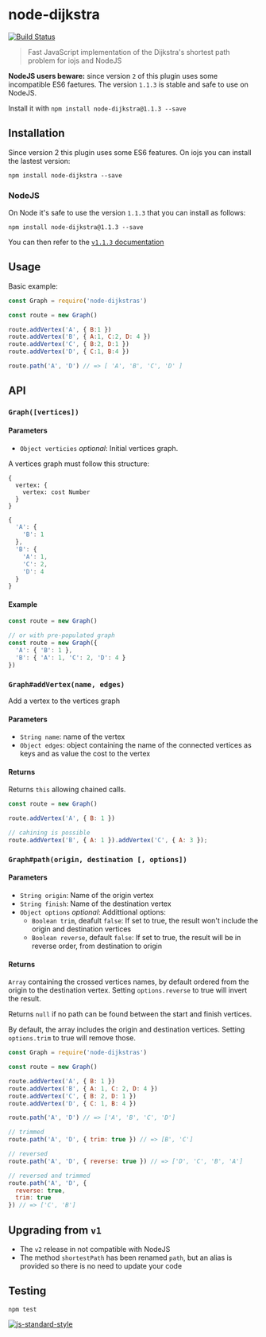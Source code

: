 # node-dijkstra

[![Build Status](https://travis-ci.org/albertorestifo/node-dijkstra.svg?branch=harmony)](https://travis-ci.org/albertorestifo/node-dijkstra)

> Fast JavaScript implementation of the  Dijkstra's shortest path problem for iojs and NodeJS

**NodeJS users beware:** since version `2` of this plugin uses some incompatible ES6 faetures. The version `1.1.3` is stable and safe to use on NodeJS.

Install it with `npm install node-dijkstra@1.1.3 --save`

## Installation

Since version 2 this plugin uses some ES6 features. On iojs you can install the lastest version:

```shell
npm install node-dijkstra --save
```

### NodeJS 

On Node it's safe to use the version `1.1.3` that you can install as follows:

```shell
npm install node-dijkstra@1.1.3 --save
```

You can then refer to the [`v1.1.3` documentation](https://github.com/albertorestifo/node-dijkstra/blob/v1.1.3/README.md#api)

## Usage

Basic example:

```js
const Graph = require('node-dijkstras')

const route = new Graph()

route.addVertex('A', { B:1 })
route.addVertex('B', { A:1, C:2, D: 4 })
route.addVertex('C', { B:2, D:1 })
route.addVertex('D', { C:1, B:4 })

route.path('A', 'D') // => [ 'A', 'B', 'C', 'D' ]
```

## API

### `Graph([vertices])`

#### Parameters

- `Object verticies` _optional_: Initial vertices graph.

A vertices graph must follow this structure:

```
{
  vertex: {
    vertex: cost Number
  }
}
```

```js
{
  'A': {
    'B': 1
  },
  'B': {
    'A': 1,
    'C': 2,
    'D': 4
  }
}
```

#### Example

```js
const route = new Graph()

// or with pre-populated graph
const route = new Graph({
  'A': { 'B': 1 },
  'B': { 'A': 1, 'C': 2, 'D': 4 }
})
```



### `Graph#addVertex(name, edges)`

Add a vertex to the vertices graph

#### Parameters

- `String name`: name of the vertex
- `Object edges`: object containing the name of the connected vertices as keys and as value the cost to the vertex

#### Returns

Returns `this` allowing chained calls.

```js
const route = new Graph()

route.addVertex('A', { B: 1 })

// cahining is possible
route.addVertex('B', { A: 1 }).addVertex('C', { A: 3 });
```



### `Graph#path(origin, destination [, options])`

#### Parameters

- `String origin`: Name of the origin vertex
- `String finish`: Name of the destination vertex
- `Object options` _optional_: Addittional options:
  - `Boolean trim`, deafult `false`: If set to true, the result won't include the origin and destination vertices
  - `Boolean reverse`, default `false`: If set to true, the result will be in reverse order, from destination to origin

#### Returns

`Array` containing the crossed vertices names, by default ordered from the origin to the destination vertex. Setting `options.reverse` to true will invert the result.

Returns `null` if no path can be found between the start and finish vertices.

By default, the array includes the origin and destination vertices. Setting `options.trim` to true will remove those.

```js
const Graph = require('node-dijkstras')

const route = new Graph()

route.addVertex('A', { B: 1 })
route.addVertex('B', { A: 1, C: 2, D: 4 })
route.addVertex('C', { B: 2, D: 1 })
route.addVertex('D', { C: 1, B: 4 })

route.path('A', 'D') // => ['A', 'B', 'C', 'D']

// trimmed
route.path('A', 'D', { trim: true }) // => [B', 'C']

// reversed
route.path('A', 'D', { reverse: true }) // => ['D', 'C', 'B', 'A']

// reversed and trimmed
route.path('A', 'D', {
  reverse: true,
  trim: true
}) // => ['C', 'B']
```

## Upgrading from `v1`

- The `v2` release in not compatible with NodeJS
- The method `shortestPath` has been renamed `path`, but an alias is provided so there is no need to update your code


## Testing

```shell
npm test
```

[![js-standard-style](https://cdn.rawgit.com/feross/standard/master/badge.svg)](https://github.com/feross/standard)


[1]: https://github.com/andrewhayward/dijkstra
